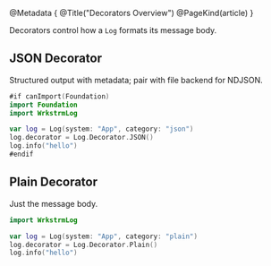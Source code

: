 @Metadata {
@Title("Decorators Overview")
@PageKind(article)
}

Decorators control how a `Log` formats its message body.

## JSON Decorator

Structured output with metadata; pair with file backend for NDJSON.

```swift
#if canImport(Foundation)
import Foundation
import WrkstrmLog

var log = Log(system: "App", category: "json")
log.decorator = Log.Decorator.JSON()
log.info("hello")
#endif
```

## Plain Decorator

Just the message body.

```swift
import WrkstrmLog

var log = Log(system: "App", category: "plain")
log.decorator = Log.Decorator.Plain()
log.info("hello")
```
